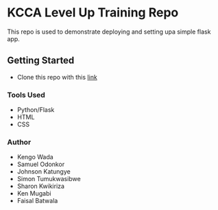 # KCCA Level Up Training Repo
This repo is used to demonstrate deploying and setting upa simple flask app.

## Getting Started
* Clone this repo with this [link](https://github.com/KengoWada/KCCALevelUp.git)

### Tools Used
* Python/Flask
* HTML
* CSS
 

### Author
* Kengo Wada
* Samuel Odonkor
* Johnson Katungye
* Simon Tumukwasibwe
* Sharon Kwikiriza
* Ken Mugabi
* Faisal Batwala 
